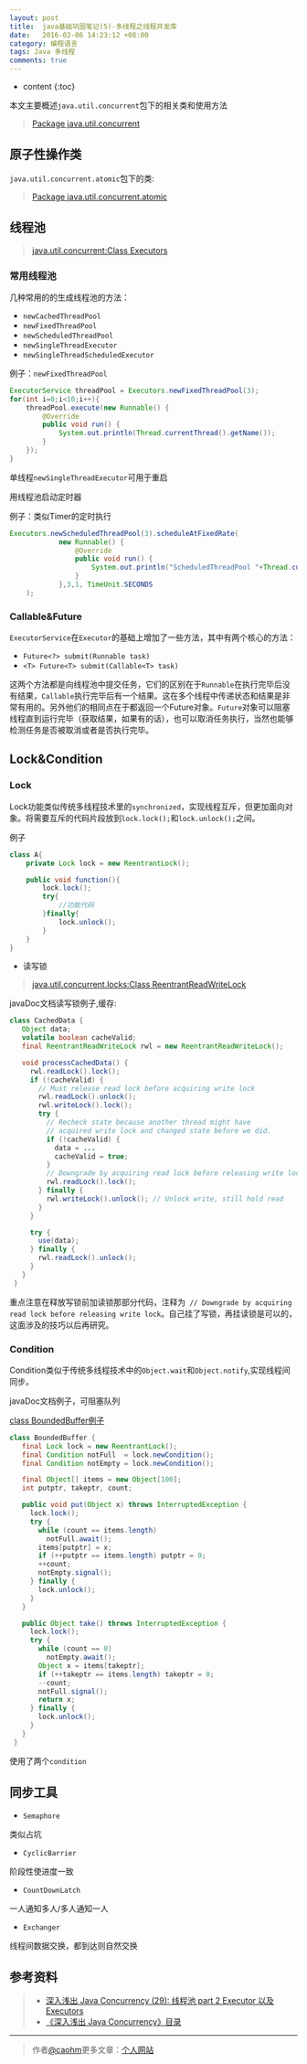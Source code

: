 ```yaml
---
layout: post
title:  java基础巩固笔记(5)-多线程之线程并发库
date:   2016-02-06 14:23:12 +08:00
category: 编程语言
tags: Java 多线程
comments: true
---
```


* content
{:toc}

本文主要概述`java.util.concurrent`包下的相关类和使用方法

> [Package java.util.concurrent](https://docs.oracle.com/javase/8/docs/api/index.html?java/util/concurrent/package-summary.html)





## 原子性操作类

`java.util.concurrent.atomic`包下的类:

> [Package java.util.concurrent.atomic](https://docs.oracle.com/javase/8/docs/api/index.html?java/util/concurrent/atomic/package-summary.html)

## 线程池

>[java.util.concurrent:Class Executors](https://docs.oracle.com/javase/8/docs/api/index.html?java/util/concurrent/Executors.html)


### 常用线程池

几种常用的的生成线程池的方法：

- `newCachedThreadPool`
- `newFixedThreadPool`
- `newScheduledThreadPool`
- `newSingleThreadExecutor`
- `newSingleThreadScheduledExecutor`

例子：`newFixedThreadPool`

```java
ExecutorService threadPool = Executors.newFixedThreadPool(3);
for(int i=0;i<10;i++){
    threadPool.execute(new Runnable() {
        @Override
        public void run() {
            System.out.println(Thread.currentThread().getName());
        }
    });
}
```


单线程`newSingleThreadExecutor`可用于重启



用线程池启动定时器

例子：类似Timer的定时执行

```java
Executors.newScheduledThreadPool(3).scheduleAtFixedRate(
            new Runnable() {
                @Override
                public void run() {
                    System.out.println("ScheduledThreadPool "+Thread.currentThread().getName());
                }
            },3,1, TimeUnit.SECONDS
    );
```

### Callable&Future

`ExecutorService`在`Executor`的基础上增加了一些方法，其中有两个核心的方法：

- `Future<?> submit(Runnable task)`
- `<T> Future<T> submit(Callable<T> task)`

这两个方法都是向线程池中提交任务，它们的区别在于`Runnable`在执行完毕后没有结果，`Callable`执行完毕后有一个结果。这在多个线程中传递状态和结果是非常有用的。另外他们的相同点在于都返回一个Future对象。`Future`对象可以阻塞线程直到运行完毕（获取结果，如果有的话），也可以取消任务执行，当然也能够检测任务是否被取消或者是否执行完毕。

## Lock&Condition

### Lock

Lock功能类似传统多线程技术里的`synchronized`，实现线程互斥，但更加面向对象。将需要互斥的代码片段放到`lock.lock();`和`lock.unlock();`之间。

例子

```java
class A{
    private Lock lock = new ReentrantLock();

    public void function(){
        lock.lock();
        try{
            //功能代码
        }finally{
            lock.unlock();
        }
    }
}
```

- 读写锁

> [java.util.concurrent.locks:Class ReentrantReadWriteLock](https://docs.oracle.com/javase/8/docs/api/java/util/concurrent/locks/ReentrantReadWriteLock.html)

javaDoc文档读写锁例子,缓存:

```java
class CachedData {
   Object data;
   volatile boolean cacheValid;
   final ReentrantReadWriteLock rwl = new ReentrantReadWriteLock();

   void processCachedData() {
     rwl.readLock().lock();
     if (!cacheValid) {
       // Must release read lock before acquiring write lock
       rwl.readLock().unlock();
       rwl.writeLock().lock();
       try {
         // Recheck state because another thread might have
         // acquired write lock and changed state before we did.
         if (!cacheValid) {
           data = ...
           cacheValid = true;
         }
         // Downgrade by acquiring read lock before releasing write lock
         rwl.readLock().lock();
       } finally {
         rwl.writeLock().unlock(); // Unlock write, still hold read
       }
     }

     try {
       use(data);
     } finally {
       rwl.readLock().unlock();
     }
   }
 }
```


重点注意在释放写锁前加读锁那部分代码，注释为` // Downgrade by acquiring read lock before releasing write lock`。自己挂了写锁，再挂读锁是可以的，这面涉及的技巧以后再研究。

### Condition

Condition类似于传统多线程技术中的`Object.wait`和`Object.notify`,实现线程间同步。

javaDoc文档例子，可阻塞队列

[class BoundedBuffer例子](https://docs.oracle.com/javase/8/docs/api/index.html?java/util/concurrent/locks/Condition.html)

```java
class BoundedBuffer {
   final Lock lock = new ReentrantLock();
   final Condition notFull  = lock.newCondition();
   final Condition notEmpty = lock.newCondition();

   final Object[] items = new Object[100];
   int putptr, takeptr, count;

   public void put(Object x) throws InterruptedException {
     lock.lock();
     try {
       while (count == items.length)
         notFull.await();
       items[putptr] = x;
       if (++putptr == items.length) putptr = 0;
       ++count;
       notEmpty.signal();
     } finally {
       lock.unlock();
     }
   }

   public Object take() throws InterruptedException {
     lock.lock();
     try {
       while (count == 0)
         notEmpty.await();
       Object x = items[takeptr];
       if (++takeptr == items.length) takeptr = 0;
       --count;
       notFull.signal();
       return x;
     } finally {
       lock.unlock();
     }
   }
 }
```

使用了两个`condition`





## 同步工具

- `Semaphore`

类似占坑

- `CyclicBarrier`

阶段性使进度一致

- `CountDownLatch`

一人通知多人/多人通知一人

- `Exchanger`

线程间数据交换，都到达则自然交换



## 参考资料

>* [深入浅出 Java Concurrency (29): 线程池 part 2 Executor 以及Executors](http://www.blogjava.net/xylz/archive/2010/12/21/341281.html)
>* [《深入浅出 Java Concurrency》目录](http://www.blogjava.net/xylz/archive/2010/07/08/325587.html)



----

> 作者[@caohm](http://caohm.github.io/)更多文章：[个人网站](http://caohm.github.io/)
